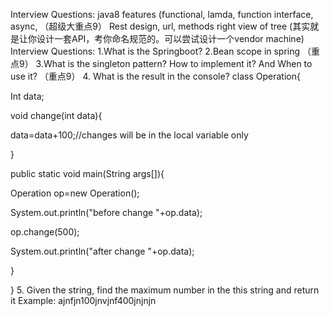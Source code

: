Interview Questions:
java8 features (functional, lamda, function interface, async, （超级大重点9）
Rest design, url, methods
right view of tree (其实就是让你设计一套API，考你命名规范的。可以尝试设计一个vendor machine)
Interview Questions:
1.What is the Springboot?
2.Bean scope in spring （重点9）
3.What is the singleton pattern? How to implement it? And When to use it? （重点9）
4. What is the result in the console?
class Operation{ 

Int data;

void change(int data){ 

 data=data+100;//changes will be in the local variable only 

 } 

public static void main(String args[]){ 

Operation op=new Operation(); 

System.out.println("before change "+op.data); 

op.change(500); 

System.out.println("after change "+op.data); 

} 

}
5. Given the string, find the maximum number in the this string and return it
Example: ajnfjn100jnvjnf400jnjnjn
